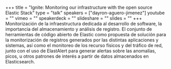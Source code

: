 +++
title = "Ignite: Monitoring our infrastructure with the open source Elastic Stack"
type = "talk"
speakers = ["dayron-aguero-jimenez"]
youtube = ""
vimeo = ""
speakerdeck = ""
slideshare = ""
slides = ""
+++
Monitorización de la infraestructura dedicada al desarrollo de software,
la importancia del almacenamiento y análisis de registro. El conjunto de herramientas
de código abierto de Elastic como propuesta de solución para la monitorización de registros
generados por las distintas aplicaciones y sistemas, así como el monitoreo de los recurso
físicos y del tráfico de red, junto con el uso de ElastAlert para generar alertas sobre las
anomalías, picos, u otros patrones de interés a partir de datos almacenados en Elasticsearch.